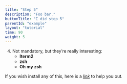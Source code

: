 ```yaml
---
title: "Step 5"
description: "Foo bar."
buttonTitle: "I did step 5"
parentId: "example"
layout: "tutorial"
time: 90
weight: 5
---
```


4. Not mandatory, but they’re really interesting:
    - **Iterm2**
    - **zsh**
    - **Oh my zsh**

If you wish install any of this, here is a *[link](https://gist.github.com/kevin-smets/8568070)* to help you out.
        